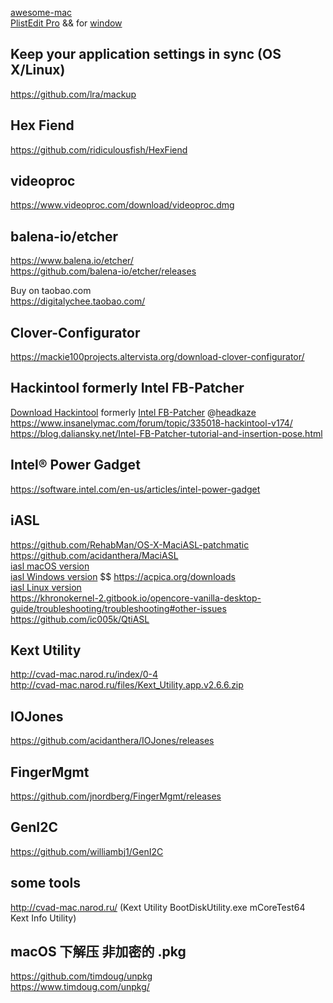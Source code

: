 [awesome-mac](https://github.com/jaywcjlove/awesome-mac/blob/master/README-zh.md)  
[PlistEdit Pro](https://www.fatcatsoftware.com/plisteditpro/)   && for [window](https://www.icopybot.com/download.htm)


## Keep your application settings in sync (OS X/Linux)
https://github.com/lra/mackup

## Hex Fiend 
https://github.com/ridiculousfish/HexFiend  


## videoproc  
https://www.videoproc.com/download/videoproc.dmg  

## balena-io/etcher
https://www.balena.io/etcher/  
https://github.com/balena-io/etcher/releases  


Buy on taobao.com  
https://digitalychee.taobao.com/  

## Clover-Configurator
https://mackie100projects.altervista.org/download-clover-configurator/  


## Hackintool formerly Intel FB-Patcher
[Download Hackintool](https://github.com/headkaze/Hackintool/releases/latest/download/Hackintool.zip) formerly [Intel FB-Patcher](http://headsoft.com.au/download/mac/FBPatcher.zip)  @[headkaze](https://github.com/headkaze)  
https://www.insanelymac.com/forum/topic/335018-hackintool-v174/  
https://blog.daliansky.net/Intel-FB-Patcher-tutorial-and-insertion-pose.html  

## Intel® Power Gadget  
https://software.intel.com/en-us/articles/intel-power-gadget  

## iASL  
https://github.com/RehabMan/OS-X-MaciASL-patchmatic  
https://github.com/acidanthera/MaciASL  
[iasl macOS version](https://bitbucket.org/RehabMan/acpica/downloads/iasl.zip)  
[iasl Windows version](https://acpica.org/sites/acpica/files/iasl-win-20180105.zip)  $$ https://acpica.org/downloads  
[iasl Linux version](http://amdosx.kellynet.nl/iasl.zip)  
https://khronokernel-2.gitbook.io/opencore-vanilla-desktop-guide/troubleshooting/troubleshooting#other-issues  
https://github.com/ic005k/QtiASL  

## Kext Utility
http://cvad-mac.narod.ru/index/0-4  
http://cvad-mac.narod.ru/files/Kext_Utility.app.v2.6.6.zip 


## IOJones  
https://github.com/acidanthera/IOJones/releases  

## FingerMgmt  
https://github.com/jnordberg/FingerMgmt/releases  

## GenI2C  
https://github.com/williambj1/GenI2C  

## some tools  
http://cvad-mac.narod.ru/   (Kext Utility BootDiskUtility.exe  mCoreTest64 Kext Info Utility)


## macOS 下解压 非加密的 .pkg 
https://github.com/timdoug/unpkg  
https://www.timdoug.com/unpkg/

